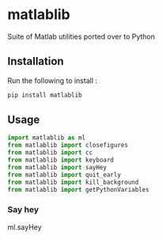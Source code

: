 # matlablib
Suite of Matlab utilities ported over to Python 

## Installation
Run the following to install :

```python
pip install matlablib
```


## Usage
``` python
import matlablib as ml  
from matlablib import closefigures  
from matlablib import cc  
from matlablib import keyboard  
from matlablib import sayHey  
from matlablib import quit_early  
from matlablib import kill_background  
from matlablib import getPythonVariables  
```

### Say hey
ml.sayHey
